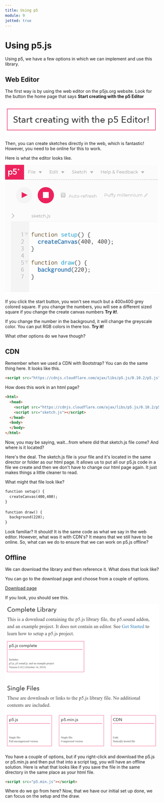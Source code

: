 ```yaml
---
title: Using p5
module: 9
jotted: true
---
```


# Using p5.js

Using p5, we have a few options in which we can implement and use this library.

## Web Editor

The first way is by using the web editor on the p5js.org website.  Look for the button the home page that says **Start creating with the p5 Editor**

![Start Creating](../imgs/start.png "Start Creating")

Then, you can create sketches directly in the web, which is fantastic!  However, you need to be online for this to work.

Here is what the editor looks like.

![Editor](../imgs/editor.png "Editor")

If you click the start button, you won't see much but a 400x400 grey colored square.  If you change the numbers, you will see a different sized square if you change the create canvas numbers **Try it!**.  

If you change the number in the background, it will change the greyscale color.  You can put RGB colors in there too.  **Try it!**

What other options do we have though?  

## CDN

Remember when we used a CDN with Bootstrap?  You can do the same thing here.  It looks like this.

```html
<script src="https://cdnjs.cloudflare.com/ajax/libs/p5.js/0.10.2/p5.js"></script>
```

How does this work in an html page?

```html
<html>
  <head>
    <script src="https://cdnjs.cloudflare.com/ajax/libs/p5.js/0.10.2/p5.js"></script>
    <script src="sketch.js"></script>
  </head>
  <body>
  </body>
</html>
```

Now, you may be saying, wait...from where did that sketch.js file come? And where is it located?

Here's the deal.  The sketch.js file is your file and it's located in the same director or folder as our html page.  It allows us to put all our p5.js code in a file we create and then we don't have to change our html page again.  It just makes things a little cleaner to read.

What might that file look like?

```html
function setup() {
  createCanvas(400,400);
}

function draw() {
  background(220);
}
```

Look familiar?  It should! It is the same code as what we say in the web editor. However, what was it with CDN's?  It means that we still have to be online.  So, what can we do to ensure that we can work on p5.js offline?

## Offline

We can download the library and then reference it.  What does that look like?

You can go to the download page and choose from a couple of options.

[Download page](https://p5js.org/download/)

If you look, you should see this.

![Download](../imgs/download.png "Download")

You have a couple of options, but if you right-click and download the p5.js or p5.min.js and then put that into a script tag, you will have an offline solution.  Here is what that looks like if you save the file in the same directory in the same place as your html file.

```html
<script src="p5.min.js"></script>
```

Where do we go from here? Now, that we have our initial set up done, we can focus on the setup and the draw.